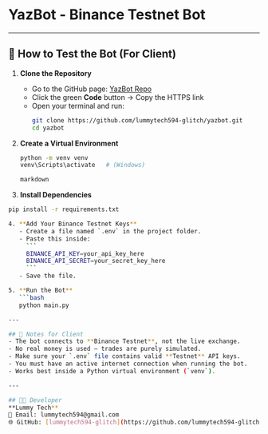 ﻿# YazBot - Binance Testnet Bot

 ---

## 🧪 How to Test the Bot (For Client)

1. **Clone the Repository**
   - Go to the GitHub page: [YazBot Repo](https://github.com/lummytech594-glitch/yazbot)
   - Click the green **Code** button → Copy the HTTPS link  
   - Open your terminal and run:
     ```bash
     git clone https://github.com/lummytech594-glitch/yazbot.git
     cd yazbot
     ```

2. **Create a Virtual Environment**
   ```bash
   python -m venv venv
   venv\Scripts\activate   # (Windows)

   markdown
3. **Install Dependencies**
```bash
pip install -r requirements.txt

4. **Add Your Binance Testnet Keys**
   - Create a file named `.env` in the project folder.
   - Paste this inside:
     ```
     BINANCE_API_KEY=your_api_key_here
     BINANCE_API_SECRET=your_secret_key_here
     ```
   - Save the file.

5. **Run the Bot**
   ```bash
   python main.py

---

## 🧩 Notes for Client
- The bot connects to **Binance Testnet**, not the live exchange.
- No real money is used — trades are purely simulated.
- Make sure your `.env` file contains valid **Testnet** API keys.
- You must have an active internet connection when running the bot.
- Works best inside a Python virtual environment (`venv`).

---

## 👨‍💻 Developer
**Lummy Tech**  
📧 Email: lummytech594@gmail.com  
🌐 GitHub: [lummytech594-glitch](https://github.com/lummytech594-glitch)









